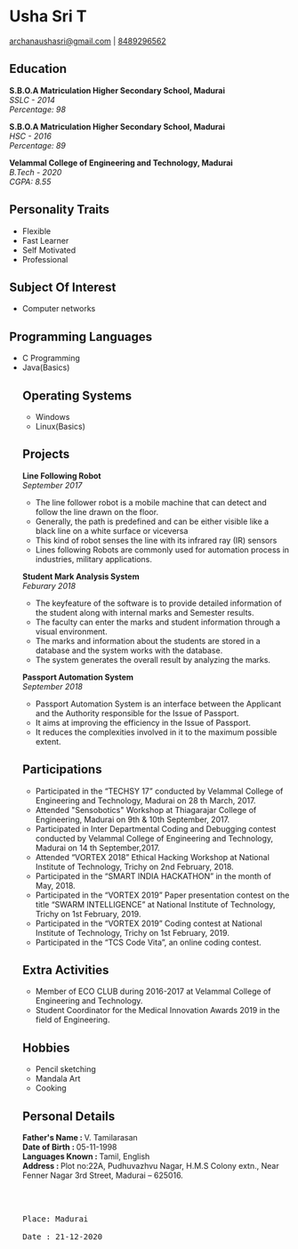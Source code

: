 <h1 id="Usha Sri T">Usha Sri T</h1>
<p><a href="mailto:archanaushasri@gmail.com">archanaushasri@gmail.com</a> |
<a href="tel:8489296562">8489296562</a></p>
<h2 id="education">Education</h2>
<p><strong>S.B.O.A Matriculation Higher Secondary School, Madurai</strong><br>
<em>SSLC - 2014</em><br>
<em>Percentage: 98</em><br></p>
<p><strong>S.B.O.A Matriculation Higher Secondary School, Madurai</strong><br>
<em>HSC - 2016</em><br>
<em>Percentage: 89</em><br></p>
<p><strong>Velammal College of Engineering and Technology, Madurai</strong><br>
<em>B.Tech - 2020</em><br>
<em>CGPA: 8.55</em><br></p>
<h2 id="personalitytraits">Personality Traits</h2>
<ul>
<li>Flexible</li>
<li>Fast Learner</li>
<li>Self Motivated</li>
<li>Professional</li>
</ul>
<h2 id="subject of interest">Subject Of Interest</h2>
<ul>
<li>Computer networks</li>
</ul>
<h2 id="pl">Programming Languages</h2>
<ul>
<li>C Programming</li>
<li>Java(Basics)</li>
<h2 id="os">Operating Systems</h2>
<ul>
<li>Windows</li>
<li>Linux(Basics)</li></ul>
<!-- <h2 id="certificate">Certifications</h2>
<ul>
<li><strong>AWS Cloud Practitioner</strong></li><br>
<p>Certificate no:</p>
<p>Expiration: 3years</p>
<li><strong>CCNA (Cisco Certified Network Associate) - Routing and Switching</strong></li><br>
<p>Certificate no:</p>
<p>Expiration: 3years</p></ul>-->
<h2 id="projects">Projects</h2>
<p><strong>Line Following Robot</strong><br>
<em>September 2017</em></p>
<ul>
<li>The line follower robot is a mobile machine that can detect and follow the line drawn on the floor.</li>
<li>Generally, the path is predefined and can be either visible like a black line on a white surface or viceversa</li>
<li>This kind of robot senses the line with its infrared ray (IR) sensors</li>
<li>Lines following Robots are commonly used for automation process in industries, military applications.</li>
</ul>
<p><strong>Student Mark Analysis System</strong><br>
<em>Feburary 2018</em><br></p>
<ul>
<li>The keyfeature of the software is to provide detailed information of the student along with internal marks and Semester results.</li>
<li>The faculty can enter the marks and student information through a visual environment.</li> 
<li>The marks and information about the students are stored in a database and the system works with the database.</li>
<li>The system generates the overall result by analyzing the marks.</li>
</ul>
<p><strong>Passport Automation System</strong><br>
<em>September 2018</em><br>
</p>
<ul>
<li>Passport Automation System is an interface between the Applicant and the Authority responsible for the Issue of Passport.</li>
<li>It aims at improving the efficiency in the Issue of Passport.</li>
<li>It reduces the complexities involved in it to the maximum possible extent.</li>
</ul>
<h2 id="participations">Participations</h2>
<ul>
<li>Participated in the “TECHSY 17” conducted by Velammal College of Engineering and Technology, Madurai on 28 th March, 2017.</li>
<li>Attended "Sensobotics" Workshop at Thiagarajar College of Engineering, Madurai on 9th & 10th September, 2017.</li>
<li>Participated in Inter Departmental Coding and Debugging contest conducted by Velammal College of Engineering and Technology, Madurai on 14 th September,2017.</li>
<li>Attended “VORTEX 2018” Ethical Hacking Workshop at National Institute of Technology, Trichy on 2nd February, 2018.</li>
<li>Participated in the “SMART INDIA HACKATHON” in the month of May, 2018.</li>
<li>Participated in the “VORTEX 2019” Paper presentation contest on the title “SWARM INTELLIGENCE” at National Institute of Technology, Trichy on 1st February, 2019.</li>
<li>Participated in the “VORTEX 2019” Coding contest at National Institute of Technology, Trichy on 1st February, 2019.</li>
<li>Participated in the “TCS Code Vita”, an online coding contest.</li>
</ul>
<h2 id="initiatives">Extra Activities</h2>
<ul>
<li>Member of ECO CLUB during 2016-2017 at Velammal College of Engineering and Technology.</li>
<li>Student Coordinator for the Medical Innovation Awards 2019 in the field of Engineering.</li>
</ul>
<h2 id="hobbies">Hobbies</h2>
<ul>
<li>Pencil sketching</li>
<li>Mandala Art</li>
<li>Cooking</li>
</ul>
<h2 id="personal">Personal Details</h2>
<p><strong>Father's Name : </strong>V. Tamilarasan<br>
<strong>Date of Birth : </strong>05-11-1998<br>
<strong>Languages Known : </strong>Tamil, English<br>
<strong>Address : </strong>
Plot no:22A, Pudhuvazhvu Nagar, H.M.S Colony extn., Near Fenner Nagar 3rd Street, Madurai – 625016.<br></p>
<br>
<br>
<p><pre>Place: Madurai<br>
Date : 21-12-2020                                                                   T.Usha Sri</pre></p>
